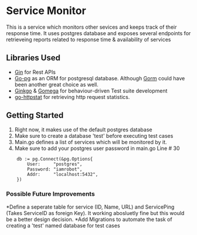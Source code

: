 # Service Monitor
This is a service which monitors other sevices and keeps track of their response time.
It uses postgres database and exposes several endpoints for retrieveing reports related to response time & availability of services

## Libraries Used
* [Gin](https://github.com/gin-gonic/gin) for Rest APIs
* [Go-pg](https://github.com/go-pg/pg) as an ORM for postgresql database. Although [Gorm](https://github.com/jinzhu/gorm) could have been another great choice as well.
* [Ginkgo](https://github.com/onsi/ginkgo) & [Gomega](https://github.com/onsi/gomega) for behaviour-driven Test suite development
* [go-httpstat](https://github.com/tcnksm/go-httpstat) for retrieving http request statistics.

## Getting Started
1. Right now, it makes use of the default postgres database
2. Make sure to create a database 'test' before executing test cases
3. Main.go defines a list of services which will be monitored by it.
4. Make sure to add your postgres user password in main.go Line # 30

```
	db := pg.Connect(&pg.Options{
		User:     "postgres",
		Password: "iamrobot",
		Addr:     "localhost:5432",
	})
```

### Possible Future Improvements

*Define a seperate table for service (ID, Name, URL) and  ServicePing (Takes ServiceID as foreign Key). It working abosluetly fine but this would be a better design decision.
*Add Migrations to automate the task of creating a 'test' named database for test cases
